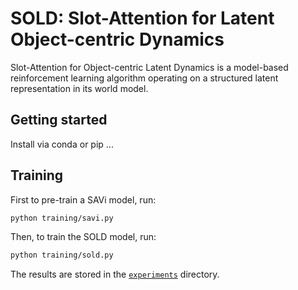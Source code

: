 # SOLD: Slot-Attention for Latent Object-centric Dynamics

Slot-Attention for Object-centric Latent Dynamics is a model-based reinforcement learning algorithm operating on a structured latent representation in its world model.

## Getting started
Install via conda or pip ...


## Training

First to pre-train a SAVi model, run:
```bash
python training/savi.py
```

Then, to train the SOLD model, run:
```bash
python training/sold.py
```

The results are stored in the [`experiments`](./experiments) directory.